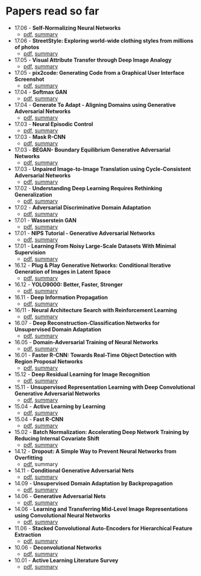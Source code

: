 # Papers read so far
- 17.06 - **Self-Normalizing Neural Networks**
    - [pdf](https://arxiv.org/pdf/1706.02515), [summary](https://github.com/leo-p/papers/issues/31)
- 17.06 - **StreetStyle: Exploring world-wide clothing styles from millions of photos**
    - [pdf](https://arxiv.org/pdf/1706.01869), [summary](https://github.com/leo-p/papers/issues/35) 
- 17.05 - **Visual Attribute Transfer through Deep Image Analogy**
    - [pdf](https://arxiv.org/pdf/1705.01088), [summary](https://github.com/leo-p/papers/issues/24) 
- 17.05 - **pix2code: Generating Code from a Graphical User Interface Screenshot**
    - [pdf](https://arxiv.org/pdf/1705.07962), [summary](https://github.com/leo-p/papers/issues/36)
- 17.04 - **Softmax GAN**
    - [pdf](https://arxiv.org/pdf/1704.06191), [summary](https://github.com/leo-p/papers/issues/23)
- 17.04 - **Generate To Adapt - Aligning Domains using Generative Adversarial Networks**
    - [pdf](https://arxiv.org/pdf/1704.01705v1), [summary](https://github.com/leo-p/papers/issues/22)
- 17.03 - **Neural Episodic Control**
    - [pdf](https://arxiv.org/pdf/1703.01988), [summary](https://github.com/leo-p/papers/issues/21)
- 17.03 - **Mask R-CNN**
    - [pdf](https://arxiv.org/pdf/1703.06870), [summary](https://github.com/leo-p/papers/issues/20)
- 17.03 - **BEGAN- Boundary Equilibrium Generative Adversarial Networks**
    - [pdf](https://arxiv.org/pdf/1703.10717v3), [summary](https://github.com/leo-p/papers/issues/19)
- 17.03 - **Unpaired Image-to-Image Translation using Cycle-Consistent Adversarial Networks**
    - [pdf](https://arxiv.org/pdf/1703.10593), [summary](https://github.com/leo-p/papers/issues/30)
- 17.02 - **Understanding Deep Learning Requires Rethinking Generalization**
    - [pdf](https://arxiv.org/pdf/1611.03530), [summary](https://github.com/leo-p/papers/issues/18)
- 17.02 - **Adversarial Discriminative Domain Adaptation**
    - [pdf](https://arxiv.org/pdf/1702.05464), [summary](https://github.com/leo-p/papers/issues/17)
- 17.01 - **Wasserstein GAN**
    - [pdf](https://arxiv.org/pdf/1701.07875), [summary](https://github.com/leo-p/papers/issues/16)
- 17.01 - **NIPS Tutorial - Generative Adversarial Networks**
    - [pdf](https://arxiv.org/pdf/1701.00160), [summary](https://github.com/leo-p/papers/issues/15)
- 17.01 - **Learning From Noisy Large-Scale Datasets With Minimal Supervision**
    - [pdf](https://arxiv.org/pdf/1701.01619), [summary](https://github.com/leo-p/papers/issues/14)
- 16.12 - **Plug & Play Generative Networks: Conditional Iterative Generation of Images in Latent Space**
    - [pdf](https://arxiv.org/pdf/1612.00005v2), [summary](https://github.com/leo-p/papers/issues/28)
- 16.12 - **YOLO9000: Better, Faster, Stronger**
    - [pdf](https://arxiv.org/pdf/1612.08242), [summary](https://github.com/leo-p/papers/issues/13)
- 16.11 - **Deep Information Propagation**
    - [pdf](https://arxiv.org/pdf/1611.01232), [summary](https://github.com/leo-p/papers/issues/12)
- 16/11 - **Neural Architecture Search with Reinforcement Learning**
    - [pdf](https://arxiv.org/pdf/1611.01578), [summary](https://github.com/leo-p/papers/issues/26)
- 16.07 - **Deep Reconstruction-Classification Networks for Unsupervised Domain Adaptation**
    - [pdf](https://arxiv.org/pdf/1607.03516), [summary](https://github.com/leo-p/papers/issues/11)
- 16.05 - **Domain-Adversarial Training of Neural Networks**
    - [pdf](https://arxiv.org/pdf/1505.07818), [summary](https://github.com/leo-p/papers/issues/6)
- 16.01 - **Faster R-CNN: Towards Real-Time Object Detection with Region Proposal Networks**
    - [pdf](https://arxiv.org/pdf/1506.01497), [summary](https://github.com/leo-p/papers/issues/9)
- 15.12 - **Deep Residual Learning for Image Recognition**
    - [pdf](https://arxiv.org/pdf/1512.03385), [summary](https://github.com/leo-p/papers/issues/27)
- 15.11 - **Unsupervised Representation Learning with Deep Convolutional Generative Adversarial Networks**
    - [pdf](https://arxiv.org/pdf/1511.06434), [summary](https://github.com/leo-p/papers/issues/8)
- 15.04 - **Active Learning by Learning**
    - [pdf](https://www.csie.ntu.edu.tw/~htlin/paper/doc/aaai15albl.pdf), [summary](https://github.com/leo-p/papers/issues/34)
- 15.04 - **Fast R-CNN**
    - [pdf](https://arxiv.org/pdf/1504.08083), [summary](https://github.com/leo-p/papers/issues/7)
- 15.02 - **Batch Normalization: Accelerating Deep Network Training by Reducing Internal Covariate Shift**
    - [pdf](https://arxiv.org/pdf/1502.03167), [summary](https://github.com/leo-p/papers/issues/5)
- 14.12 - **Dropout: A Simple Way to Prevent Neural Networks from Overfitting**
    - [pdf](https://www.cs.toronto.edu/~hinton/absps/JMLRdropout.pdf), summary
- 14.11 - **Conditional Generative Adversarial Nets**
    - [pdf](https://arxiv.org/pdf/1411.1784), [summary](https://github.com/leo-p/papers/issues/4)
- 14.09 - **Unsupervised Domain Adaptation by Backpropagation**
    - [pdf](https://arxiv.org/pdf/1409.7495), [summary](https://github.com/leo-p/papers/issues/3)
- 14.06 - **Generative Adversarial Nets**
    - [pdf](https://arxiv.org/pdf/1406.2661), [summary](https://github.com/leo-p/papers/issues/2)  
- 14.06 - **Learning and Transferring Mid-Level Image Representations using Convolutional Neural Networks**
    - [pdf](https://www.di.ens.fr/willow/pdfscurrent/oquab14cvpr.pdf), [summary](https://github.com/leo-p/papers/issues/32)
- 11.06 - **Stacked Convolutional Auto-Encoders for Hierarchical Feature Extraction**
    - [pdf](https://pdfs.semanticscholar.org/1c6d/990c80e60aa0b0059415444cdf94b3574f0f.pdf), [summary](https://github.com/leo-p/papers/issues/25)
- 10.06 - **Deconvolutional Networks**
    - [pdf](http://www.matthewzeiler.com/pubs/cvpr2010/cvpr2010.pdf), [summary](https://github.com/leo-p/papers/issues/1)
- 10.01 - **Active Learning Literature Survey**
    - [pdf](http://burrsettles.com/pub/settles.activelearning.pdf), [summary](https://github.com/leo-p/papers/issues/33)
